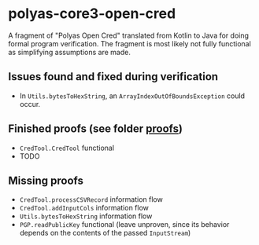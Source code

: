 # polyas-core3-open-cred

A fragment of "Polyas Open Cred" translated from Kotlin to Java for doing formal program verification. The fragment is most likely not fully functional as simplifying assumptions are made.

## Issues found and fixed during verification

* In `Utils.bytesToHexString`, an `ArrayIndexOutOfBoundsException` could occur.

## Finished proofs (see folder [proofs](proofs/))

* `CredTool.CredTool` functional
* TODO

## Missing proofs

* `CredTool.processCSVRecord` information flow
* `CredTool.addInputCols` information flow
* `Utils.bytesToHexString` information flow
* `PGP.readPublicKey` functional (leave unproven, since its behavior depends on the contents of the passed `InputStream`)
